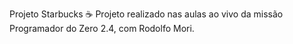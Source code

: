 Projeto Starbucks ☕
Projeto realizado nas aulas ao vivo da missão Programador do Zero 2.4, com Rodolfo Mori.

